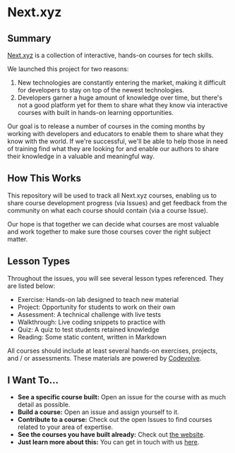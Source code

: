 # Next.xyz

## Summary
[Next.xyz](https://www.next.xyz) is a collection of interactive, hands-on courses for tech skills.

We launched this project for two reasons:

1. New technologies are constantly entering the market, making it difficult for developers to stay on top of the newest technologies.
2. Developers garner a huge amount of knowledge over time, but there's not a good platform yet for them to share what they know via interactive courses with built in hands-on learning opportunities.

Our goal is to release a number of courses in the coming months by working with developers and educators to enable them to share what they know with the world. If we're successful, we'll be able to help those in need of training find what they are looking for and enable our authors to share their knowledge in a valuable and meaningful way.

## How This Works

This repository will be used to track all Next.xyz courses, enabling us to share course development progress (via Issues) and get feedback from the community on what each course should contain (via a course Issue).

Our hope is that together we can decide what courses are most valuable and work together to make sure those courses cover the right subject matter.

## Lesson Types
Throughout the issues, you will see several lesson types referenced. They are listed below:

* Exercise: Hands-on lab designed to teach new material
* Project: Opportunity for students to work on their own
* Assessment: A technical challenge with live tests
* Walkthrough: Live coding snippets to practice with
* Quiz: A quiz to test students retained knowledge
* Reading: Some static content, written in Markdown

All courses should include at least several hands-on exercises, projects, and / or assessments. These materials are powered by [Codevolve](https://www.codevolve.com).

## I Want To...

* **See a specific course built:** Open an issue for the course with as much detail as possible.
* **Build a course:** Open an issue and assign yourself to it.
* **Contribute to a course:** Check out the open Issues to find courses related to your area of expertise.
* **See the courses you have built already:** Check out [the website](https://www.next.xyz).
* **Just learn more about this:** You can get in touch with us [here](mailto:next@codevolve.com).



